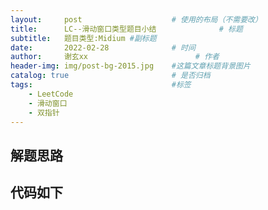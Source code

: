 ```yaml
---
layout:     post   				    # 使用的布局（不需要改）
title:      LC--滑动窗口类型题目小结				# 标题 
subtitle:   题目类型:Midium #副标题
date:       2022-02-28 				# 时间
author:     谢玄xx 						# 作者
header-img: img/post-bg-2015.jpg 	#这篇文章标题背景图片
catalog: true 						# 是否归档
tags:								#标签
    - LeetCode
    - 滑动窗口
    - 双指针
---
```


## 解题思路

## 代码如下

```CPP

```
